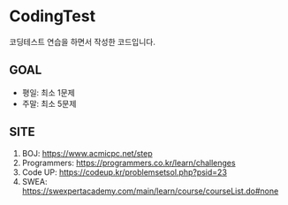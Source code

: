 # CodingTest
코딩테스트 연습을 하면서 작성한 코드입니다.

## GOAL
- 평일: 최소 1문제
- 주말: 최소 5문제

## SITE
1. BOJ: <https://www.acmicpc.net/step>
2. Programmers: <https://programmers.co.kr/learn/challenges>
3. Code UP: <https://codeup.kr/problemsetsol.php?psid=23>
4. SWEA: <https://swexpertacademy.com/main/learn/course/courseList.do#none>
